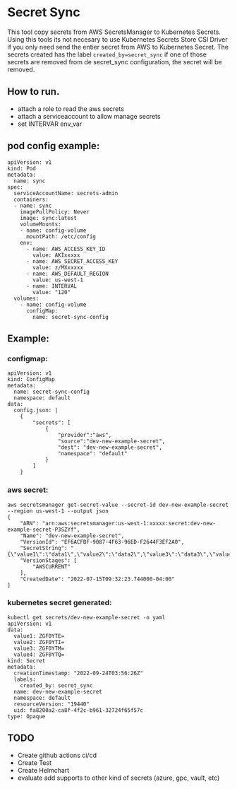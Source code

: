 # Secret Sync
This tool copy secrets from AWS SecretsManager to Kubernetes Secrets.
Using this tools its not necesary to use Kubernetes Secrets Store CSI Driver if you only need send the entier secret from AWS to Kubernetes Secret.
The secrets created has the label `created_by=secret_sync` if one of those secrets are removed from de secret_sync configuration, the secret will be removed.

## How to run.
* attach a role to read the aws secrets
* attach a serviceaccount to allow manage secrets
* set INTERVAR env_var

## pod config example:
```
apiVersion: v1
kind: Pod
metadata:
  name: sync
spec:
  serviceAccountName: secrets-admin
  containers:
  - name: sync
    imagePullPolicy: Never
    image: sync:latest
    volumeMounts:
    - name: config-volume
      mountPath: /etc/config
    env:
      - name: AWS_ACCESS_KEY_ID
        value: AKIxxxxx
      - name: AWS_SECRET_ACCESS_KEY
        value: z/MXxxxxx
      - name: AWS_DEFAULT_REGION
        value: us-west-1
      - name: INTERVAL
        value: "120"
  volumes:
    - name: config-volume
      configMap:
        name: secret-sync-config
```

## Example:

### configmap:
```
apiVersion: v1
kind: ConfigMap
metadata:
  name: secret-sync-config
  namespace: default
data:
  config.json: |
    {
        "secrets": [
            {
                "provider":"aws",
                "source":"dev-new-example-secret",
                "dest": "dev-new-example-secret",
                "namespace": "default"
            }
        ]
    }
```

### aws secret:
```
aws secretsmanager get-secret-value --secret-id dev-new-example-secret --region us-west-1 --output json
{
    "ARN": "arn:aws:secretsmanager:us-west-1:xxxxx:secret:dev-new-example-secret-P3SZYf",
    "Name": "dev-new-example-secret",
    "VersionId": "EF6ACFBF-9087-4F63-96ED-F2644F3EF2A0",
    "SecretString": "{\"value1\":\"data1\",\"value2\":\"data2\",\"value3\":\"data3\",\"value4\":\"data4\"}",
    "VersionStages": [
        "AWSCURRENT"
    ],
    "CreatedDate": "2022-07-15T09:32:23.744000-04:00"
}
```

### kubernetes secret generated:
```
kubectl get secrets/dev-new-example-secret -o yaml 
apiVersion: v1
data:
  value1: ZGF0YTE=
  value2: ZGF0YTI=
  value3: ZGF0YTM=
  value4: ZGF0YTQ=
kind: Secret
metadata:
  creationTimestamp: "2022-09-24T03:56:26Z"
  labels:
    created_by: secret_sync
  name: dev-new-example-secret
  namespace: default
  resourceVersion: "19440"
  uid: fa8200a2-ca8f-4f2c-b961-32724f65f57c
type: Opaque
```

## TODO
* Create github actions ci/cd
* Create Test
* Create Helmchart
* evaluate add supports to other kind of secrets (azure, gpc, vault, etc)